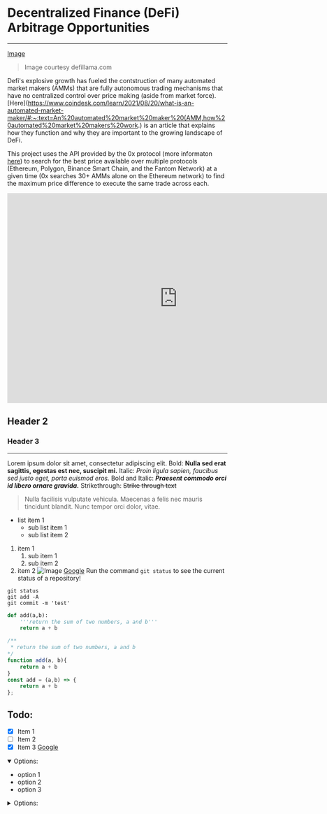 # Decentralized Finance (DeFi) Arbitrage Opportunities
---
[Image](/screenshots/DEFI_TVL.png)
> Image courtesy defillama.com

Defi's explosive growth has fueled the contstruction of many automated market makers (AMMs) that are fully autonomous trading mechanisms that have no centralized control over price making (aside from market force). [Here](https://www.coindesk.com/learn/2021/08/20/what-is-an-automated-market-maker/#:~:text=An%20automated%20market%20maker%20(AMM,how%20automated%20market%20makers%20work.) is an article that explains how they function and why they are important to the growing landscape of DeFi. 

This project uses the API provided by the 0x protocol (more informaton [here](https://0x.org/docs/api)) to search for the best price available over multiple protocols (Ethereum, Polygon, Binance Smart Chain, and the Fantom Network) at a given time (0x searches 30+ AMMs alone on the Ethereum network) to find the maximum price difference to execute the same trade across each.

<iframe width="778" height="481" seamless frameborder="0" scrolling="no" src="https://docs.google.com/spreadsheets/d/e/2PACX-1vTGt3qx3k9ijGYP0Brifwba0HU9ebmoGw5PH1oT-8OGWnZS_bJBIj0XxNmLTBWpf16BCtjA630Lt_KD/pubchart?oid=2071298494&amp;format=interactive"></iframe>








## Header 2
### Header 3
---
Lorem ipsum dolor sit amet, consectetur adipiscing elit. 
Bold: **Nulla sed erat sagittis, egestas est nec, suscipit mi.** 
Italic: *Proin ligula sapien, faucibus sed justo eget, porta euismod eros.* 
Bold and Italic: ***Praesent commodo orci id libero ornare gravida.***
Strikethrough: ~~Strike through text~~
> Nulla facilisis vulputate vehicula. Maecenas a felis nec mauris tincidunt blandit. Nunc tempor orci dolor, vitae. 
- list item 1
  - sub list item 1
  - sub list item 2
1. item 1
   1. sub item 1
   2. sub item 2
2. item 2
![Image](/screenshots/set_upstream_message.png)
[Google](www.google.com)
Run the command `git status` to see the current status of a repository!
```
git status
git add -A
git commit -m 'test'
```
```python
def add(a,b):
    '''return the sum of two numbers, a and b'''
    return a + b
```
```javascript
/**
 * return the sum of two numbers, a and b
*/
function add(a, b){
    return a + b
}
const add = (a,b) => {
    return a + b
};
```
## Todo:
- [x] Item 1
- [ ] Item 2
- [x] Item 3
<a href="google.com">Google</a>
<details open>
    <summary>Options:</summary>
    <ul>
        <li>option 1</li>
        <li>option 2</li>
        <li>option 3</li>
    </ul>
</details>
<details>
    <summary>Options:</summary>
    <ul>
        <li>option 1</li>
        <li>option 2</li>
        <li>option 3</li>
    </ul>
</details>